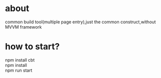 # about
common build tool(multiple page entry),just the common construct,without MVVM framework


# how to start?
npm install cbt  
npm install  
npm run start  
